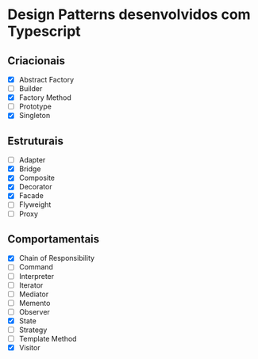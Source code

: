 # Design Patterns desenvolvidos com Typescript

## Criacionais

- [x] Abstract Factory
- [ ] Builder
- [x] Factory Method
- [ ] Prototype
- [x] Singleton

## Estruturais

- [ ] Adapter
- [x] Bridge
- [x] Composite
- [x] Decorator
- [x] Facade
- [ ] Flyweight
- [ ] Proxy

## Comportamentais

- [x] Chain of Responsibility
- [ ] Command
- [ ] Interpreter
- [ ] Iterator
- [ ] Mediator
- [ ] Memento
- [ ] Observer
- [x] State
- [ ] Strategy
- [ ] Template Method
- [x] Visitor
